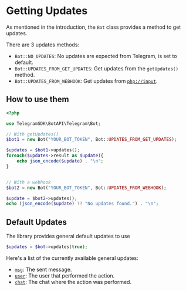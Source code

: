 # Getting Updates
As mentioned in the introduction, the `Bot` class provides a method to get updates.

There are 3 updates methods:
* `Bot::NO_UPDATES`: No updates are expected from Telegram, is set to default.
* `Bot::UPDATES_FROM_GET_UPDATES`: Get updates from the `getUpdates()` method.
* `Bot::UPDATES_FROM_WEBHOOK`: Get updates from [`php://input`](https://www.php.net/manual/en/wrappers.php.php#wrappers.php.input).

## How to use them
```php
<?php

use TelegramSDK\BotAPI\Telegram\Bot;

// With getUpdates()
$bot1 = new Bot("YOUR_BOT_TOKEN", Bot::UPDATES_FROM_GET_UPDATES);

$updates = $bot1->updates();
foreach($updates->result as $update){
    echo json_encode($update) . "\n";
}


// With a webhook
$bot2 = new Bot("YOUR_BOT_TOKEN", Bot::UPDATES_FROM_WEBHOOK);

$update = $bot2->updates();
echo (json_encode($update) ?? "No updates found.") . "\n";
```

## Default Updates
The library provides general default updates to use

```php
$updates = $bot->updates(true);
```

Here's a list of the currently available general updates:
* [`msg`](https://core.telegram.org/bots/api#message): The sent message.
* [`user`](https://core.telegram.org/bots/api#user): The user that performed the action.
* [`chat`](https://core.telegram.org/bots/api#chat): The chat where the action was performed.